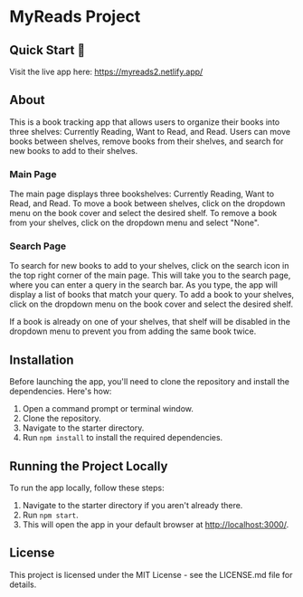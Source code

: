 # MyReads Project

## Quick Start 🚀

Visit the live app here: https://myreads2.netlify.app/

## About

This is a book tracking app that allows users to organize their books into three shelves: Currently Reading, Want to Read, and Read. Users can move books between shelves, remove books from their shelves, and search for new books to add to their shelves.

### Main Page

The main page displays three bookshelves: Currently Reading, Want to Read, and Read. To move a book between shelves, click on the dropdown menu on the book cover and select the desired shelf. To remove a book from your shelves, click on the dropdown menu and select "None".

### Search Page

To search for new books to add to your shelves, click on the search icon in the top right corner of the main page. This will take you to the search page, where you can enter a query in the search bar. As you type, the app will display a list of books that match your query. To add a book to your shelves, click on the dropdown menu on the book cover and select the desired shelf.

If a book is already on one of your shelves, that shelf will be disabled in the dropdown menu to prevent you from adding the same book twice.

## Installation

Before launching the app, you'll need to clone the repository and install the dependencies. Here's how:

1. Open a command prompt or terminal window.
2. Clone the repository.
3. Navigate to the starter directory.
4. Run `npm install` to install the required dependencies.

## Running the Project Locally

To run the app locally, follow these steps:

1. Navigate to the starter directory if you aren't already there.
2. Run `npm start`.
3. This will open the app in your default browser at [http://localhost:3000/](http://localhost:3000/).

## License

This project is licensed under the MIT License - see the LICENSE.md file for details.
